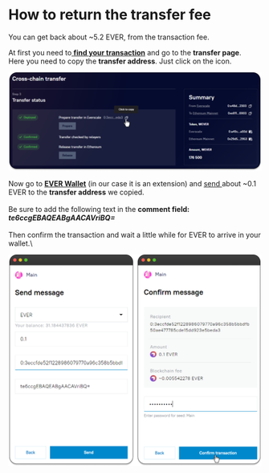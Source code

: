 # How to return the transfer fee

You can get back about \~5.2 EVER, from the transaction fee.

At first you need to[ **find your transaction**](find-my-transaction.md) and go to the **transfer page**.\
Here you need to copy the **transfer address**. Just click on the icon.

![](<../../../../.gitbook/assets/image (28) (1) (1) (1) (1) (1) (1) (1) (2).png>)

Now go to [**EVER Wallet**](https://app.gitbook.com/o/-MUxjK3XWZCxuBwyXzkS/s/vwtaQbYcgICT7ubKSITZ/) (in our case it is an extension) and [send ](https://docs.everwallet.net/manage-assets/sending-and-receiving-tokens)about \~0.1 EVER to the **transfer address** we copied.\
\
Be sure to add the following text in the **comment field:**\
_**te6ccgEBAQEABgAACAVriBQ=**_\
\
Then confirm the transaction and wait a little while for EVER to arrive in your wallet.\\

![](<../../../../.gitbook/assets/image (43).png>)
